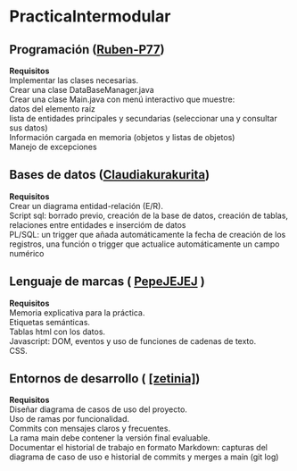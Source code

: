 # PracticaIntermodular

## Programación ([Ruben-P77](https://github.com/Ruben-P77)) ##
**Requisitos**<br>
Implementar las clases necesarias.<br>
Crear una clase DataBaseManager.java<br>
Crear una clase Main.java con menú interactivo que muestre:<br>
datos del elemento raíz<br>
lista de entidades principales y secundarias (seleccionar una y consultar sus datos)<br>
Información cargada en memoria (objetos y listas de objetos)<br>
Manejo de excepciones<br>

## Bases de datos ([Claudiakurakurita](https://github.com/Claudiakurakurita)) ##
**Requisitos**<br>
Crear un diagrama entidad-relación (E/R).<br>
Script sql: borrado previo, creación de la base de datos, creación de tablas, relaciones entre entidades e insercióm de datos<br>
PL/SQL: un trigger que añada automáticamente la fecha de creación de los registros, una función o trigger que actualice automáticamente un campo numérico<br>

## Lenguaje de marcas ( [PepeJEJEJ](https://github.com/PepeJEJEJ) ) ##
**Requisitos**<br>
Memoria explicativa para la práctica.<br>
Etiquetas semánticas.<br>
Tablas html con los datos.<br>
Javascript: DOM, eventos y uso de funciones de cadenas de texto.<br>
CSS.<br>

## Entornos de desarrollo ( [[zetinia]](https://github.com/zetinia)) ##
**Requisitos**<br>
Diseñar diagrama de casos de uso del proyecto.<br>
Uso de ramas por funcionalidad.<br>
Commits con mensajes claros y frecuentes.<br>
La rama main debe contener la versión final evaluable.<br>
Documentar el historial de trabajo en formato Markdown: capturas del diagrama de caso de uso e historial de commits y merges a main (git log)<br>
